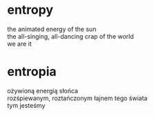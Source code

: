 # entropy

the animated energy of the sun  
the all-singing, all-dancing crap of the world  
we are it  

# entropia

ożywioną energią słońca  
rozśpiewanym, roztańczonym łajnem tego świata  
tym jesteśmy  
